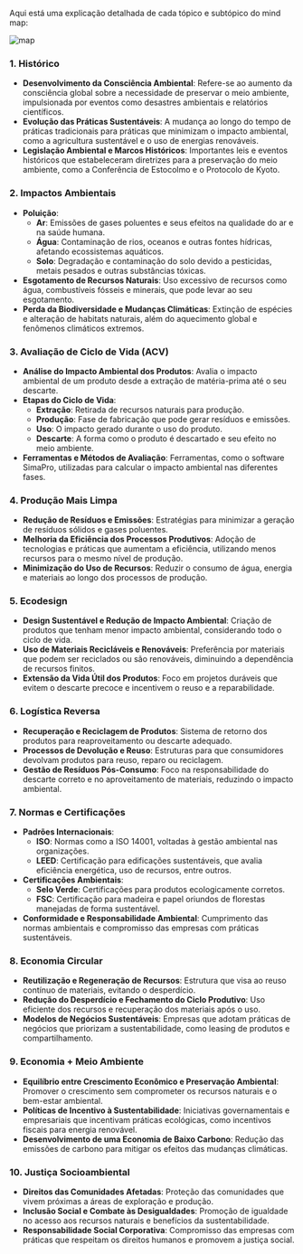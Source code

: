 Aqui está uma explicação detalhada de cada tópico e subtópico do mind map:

![map](https://github.com/user-attachments/assets/69a242d9-a05b-4b17-8a9f-6187cab831c9)

### 1. Histórico
   - **Desenvolvimento da Consciência Ambiental**: Refere-se ao aumento da consciência global sobre a necessidade de preservar o meio ambiente, impulsionada por eventos como desastres ambientais e relatórios científicos.
   - **Evolução das Práticas Sustentáveis**: A mudança ao longo do tempo de práticas tradicionais para práticas que minimizam o impacto ambiental, como a agricultura sustentável e o uso de energias renováveis.
   - **Legislação Ambiental e Marcos Históricos**: Importantes leis e eventos históricos que estabeleceram diretrizes para a preservação do meio ambiente, como a Conferência de Estocolmo e o Protocolo de Kyoto.

### 2. Impactos Ambientais
   - **Poluição**:
     - **Ar**: Emissões de gases poluentes e seus efeitos na qualidade do ar e na saúde humana.
     - **Água**: Contaminação de rios, oceanos e outras fontes hídricas, afetando ecossistemas aquáticos.
     - **Solo**: Degradação e contaminação do solo devido a pesticidas, metais pesados e outras substâncias tóxicas.
   - **Esgotamento de Recursos Naturais**: Uso excessivo de recursos como água, combustíveis fósseis e minerais, que pode levar ao seu esgotamento.
   - **Perda da Biodiversidade e Mudanças Climáticas**: Extinção de espécies e alteração de habitats naturais, além do aquecimento global e fenômenos climáticos extremos.

### 3. Avaliação de Ciclo de Vida (ACV)
   - **Análise do Impacto Ambiental dos Produtos**: Avalia o impacto ambiental de um produto desde a extração de matéria-prima até o seu descarte.
   - **Etapas do Ciclo de Vida**:
     - **Extração**: Retirada de recursos naturais para produção.
     - **Produção**: Fase de fabricação que pode gerar resíduos e emissões.
     - **Uso**: O impacto gerado durante o uso do produto.
     - **Descarte**: A forma como o produto é descartado e seu efeito no meio ambiente.
   - **Ferramentas e Métodos de Avaliação**: Ferramentas, como o software SimaPro, utilizadas para calcular o impacto ambiental nas diferentes fases.

### 4. Produção Mais Limpa
   - **Redução de Resíduos e Emissões**: Estratégias para minimizar a geração de resíduos sólidos e gases poluentes.
   - **Melhoria da Eficiência dos Processos Produtivos**: Adoção de tecnologias e práticas que aumentam a eficiência, utilizando menos recursos para o mesmo nível de produção.
   - **Minimização do Uso de Recursos**: Reduzir o consumo de água, energia e materiais ao longo dos processos de produção.

### 5. Ecodesign
   - **Design Sustentável e Redução de Impacto Ambiental**: Criação de produtos que tenham menor impacto ambiental, considerando todo o ciclo de vida.
   - **Uso de Materiais Recicláveis e Renováveis**: Preferência por materiais que podem ser reciclados ou são renováveis, diminuindo a dependência de recursos finitos.
   - **Extensão da Vida Útil dos Produtos**: Foco em projetos duráveis que evitem o descarte precoce e incentivem o reuso e a reparabilidade.

### 6. Logística Reversa
   - **Recuperação e Reciclagem de Produtos**: Sistema de retorno dos produtos para reaproveitamento ou descarte adequado.
   - **Processos de Devolução e Reuso**: Estruturas para que consumidores devolvam produtos para reuso, reparo ou reciclagem.
   - **Gestão de Resíduos Pós-Consumo**: Foco na responsabilidade do descarte correto e no aproveitamento de materiais, reduzindo o impacto ambiental.

### 7. Normas e Certificações
   - **Padrões Internacionais**:
     - **ISO**: Normas como a ISO 14001, voltadas à gestão ambiental nas organizações.
     - **LEED**: Certificação para edificações sustentáveis, que avalia eficiência energética, uso de recursos, entre outros.
   - **Certificações Ambientais**:
     - **Selo Verde**: Certificações para produtos ecologicamente corretos.
     - **FSC**: Certificação para madeira e papel oriundos de florestas manejadas de forma sustentável.
   - **Conformidade e Responsabilidade Ambiental**: Cumprimento das normas ambientais e compromisso das empresas com práticas sustentáveis.

### 8. Economia Circular
   - **Reutilização e Regeneração de Recursos**: Estrutura que visa ao reuso contínuo de materiais, evitando o desperdício.
   - **Redução do Desperdício e Fechamento do Ciclo Produtivo**: Uso eficiente dos recursos e recuperação dos materiais após o uso.
   - **Modelos de Negócios Sustentáveis**: Empresas que adotam práticas de negócios que priorizam a sustentabilidade, como leasing de produtos e compartilhamento.

### 9. Economia + Meio Ambiente
   - **Equilíbrio entre Crescimento Econômico e Preservação Ambiental**: Promover o crescimento sem comprometer os recursos naturais e o bem-estar ambiental.
   - **Políticas de Incentivo à Sustentabilidade**: Iniciativas governamentais e empresariais que incentivam práticas ecológicas, como incentivos fiscais para energia renovável.
   - **Desenvolvimento de uma Economia de Baixo Carbono**: Redução das emissões de carbono para mitigar os efeitos das mudanças climáticas.

### 10. Justiça Socioambiental
   - **Direitos das Comunidades Afetadas**: Proteção das comunidades que vivem próximas a áreas de exploração e produção.
   - **Inclusão Social e Combate às Desigualdades**: Promoção de igualdade no acesso aos recursos naturais e benefícios da sustentabilidade.
   - **Responsabilidade Social Corporativa**: Compromisso das empresas com práticas que respeitam os direitos humanos e promovem a justiça social.
